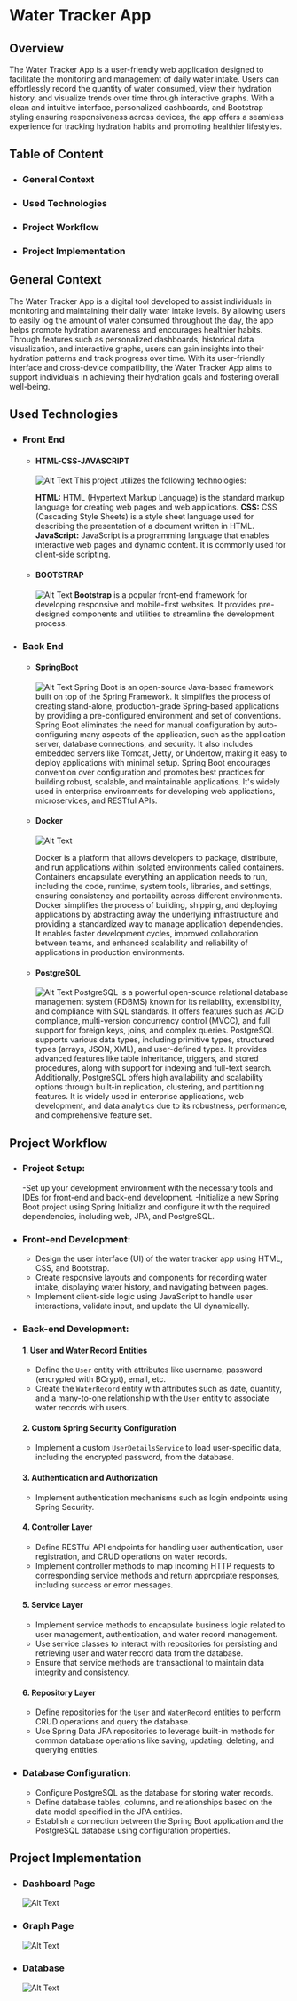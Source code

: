 # Water Tracker App

## Overview

The Water Tracker App is a user-friendly web application designed to facilitate the monitoring and management of daily water intake. Users can effortlessly record the quantity of water consumed, view their hydration history, and visualize trends over time through interactive graphs. With a clean and intuitive interface, personalized dashboards, and Bootstrap styling ensuring responsiveness across devices, the app offers a seamless experience for tracking hydration habits and promoting healthier lifestyles.

## Table of Content

- ### General Context
- ### Used Technologies
- ### Project Workflow
- ### Project Implementation

## General Context

The Water Tracker App is a digital tool developed to assist individuals in monitoring and maintaining their daily water intake levels. By allowing users to easily log the amount of water consumed throughout the day, the app helps promote hydration awareness and encourages healthier habits. Through features such as personalized dashboards, historical data visualization, and interactive graphs, users can gain insights into their hydration patterns and track progress over time. With its user-friendly interface and cross-device compatibility, the Water Tracker App aims to support individuals in achieving their hydration goals and fostering overall well-being.

## Used Technologies

- ### Front End
  - #### HTML-CSS-JAVASCRIPT
    ![Alt Text](https://github.com/salaaaheddine/WaterTrackerApp/blob/main/readmeimgs/HtmlCssJs.jpeg)
    This project utilizes the following technologies:

    **HTML:** HTML (Hypertext Markup Language) is the standard markup language for creating web pages and web applications.
    **CSS:** CSS (Cascading Style Sheets) is a style sheet language used for describing the presentation of a document written in HTML.
    **JavaScript:** JavaScript is a programming language that enables interactive web pages and dynamic content. It is commonly used for client-side scripting.
    
  - #### BOOTSTRAP
    ![Alt Text](https://github.com/salaaaheddine/WaterTrackerApp/blob/main/readmeimgs/bootstrap.jpg)
    **Bootstrap** is a popular front-end framework for developing responsive and mobile-first websites. It provides pre-designed components and utilities to streamline the development process.
    
- ### Back End
  - #### SpringBoot
    ![Alt Text](https://github.com/salaaaheddine/WaterTrackerApp/blob/main/readmeimgs/spring.jpg)
    Spring Boot is an open-source Java-based framework built on top of the Spring Framework. It simplifies the process of creating stand-alone, production-grade Spring-based applications by providing a pre-configured environment and set of conventions. Spring Boot eliminates the need for manual configuration by auto-configuring many aspects of the application, such as the application server, database connections, and security. It also includes embedded servers like Tomcat, Jetty, or Undertow, making it easy to deploy applications with minimal setup. Spring Boot encourages convention over configuration and promotes best practices for building robust, scalable, and maintainable applications. It's widely used in enterprise environments for developing web applications, microservices, and RESTful APIs.

  - #### Docker
    ![Alt Text](https://github.com/salaaaheddine/WaterTrackerApp/blob/main/readmeimgs/Docker.png)

    Docker is a platform that allows developers to package, distribute, and run applications within isolated environments called containers. Containers encapsulate everything an application needs to run, including the code, runtime, system tools, libraries, and settings, ensuring consistency and portability across different environments. Docker simplifies the process of building, shipping, and deploying applications by abstracting away the underlying infrastructure and providing a standardized way to manage application dependencies. It enables faster development cycles, improved collaboration between teams, and enhanced scalability and reliability of applications in production environments.

  - #### PostgreSQL
    ![Alt Text](https://github.com/salaaaheddine/WaterTrackerApp/blob/main/readmeimgs/postgres-logo.png)
    PostgreSQL is a powerful open-source relational database management system (RDBMS) known for its reliability, extensibility, and compliance with SQL standards. It offers features such as ACID compliance, multi-version concurrency control (MVCC), and full support for foreign keys, joins, and complex queries. PostgreSQL supports various data types, including primitive types, structured types (arrays, JSON, XML), and user-defined types. It provides advanced features like table inheritance, triggers, and stored procedures, along with support for indexing and full-text search. Additionally, PostgreSQL offers high availability and scalability options through built-in replication, clustering, and partitioning features. It is widely used in enterprise applications, web development, and data analytics due to its robustness, performance, and comprehensive feature set.

## Project Workflow
  - ### Project Setup:
    -Set up your development environment with the necessary tools and IDEs for front-end and back-end development.
    -Initialize a new Spring Boot project using Spring Initializr and configure it with the required dependencies, including web, JPA, and PostgreSQL.
  - ### Front-end Development:
    - Design the user interface (UI) of the water tracker app using HTML, CSS, and Bootstrap.
    - Create responsive layouts and components for recording water intake, displaying water history, and navigating between pages.
    - Implement client-side logic using JavaScript to handle user interactions, validate input, and update the UI dynamically.

  - ### Back-end Development:
    #### 1. User and Water Record Entities
    - Define the `User` entity with attributes like username, password (encrypted with BCrypt), email, etc.
    - Create the `WaterRecord` entity with attributes such as date, quantity, and a many-to-one relationship with the `User` entity to associate water records with users.

    #### 2. Custom Spring Security Configuration
    - Implement a custom `UserDetailsService` to load user-specific data, including the encrypted password, from the database.

    #### 3. Authentication and Authorization
    - Implement authentication mechanisms such as login endpoints using Spring Security.

    #### 4. Controller Layer
    - Define RESTful API endpoints for handling user authentication, user registration, and CRUD operations on water records.
    - Implement controller methods to map incoming HTTP requests to corresponding service methods and return appropriate responses, including success or error messages.

    #### 5. Service Layer
    - Implement service methods to encapsulate business logic related to user management, authentication, and water record management.
    - Use service classes to interact with repositories for persisting and retrieving user and water record data from the database.
    - Ensure that service methods are transactional to maintain data integrity and consistency.

    #### 6. Repository Layer
    - Define repositories for the `User` and `WaterRecord` entities to perform CRUD operations and query the database.
    - Use Spring Data JPA repositories to leverage built-in methods for common database operations like saving, updating, deleting, and querying entities.

  - ### Database Configuration:
    - Configure PostgreSQL as the database for storing water records.
    - Define database tables, columns, and relationships based on the data model specified in the JPA entities.
    - Establish a connection between the Spring Boot application and the PostgreSQL database using configuration properties.

## Project Implementation
  - ### Dashboard Page
    ![Alt Text](https://github.com/salaaaheddine/WaterTrackerApp/blob/main/readmeimgs/dashboard.png)
  - ### Graph Page
    ![Alt Text](https://github.com/salaaaheddine/WaterTrackerApp/blob/main/readmeimgs/graph.png)
  - ### Database
    ![Alt Text](https://github.com/salaaaheddine/WaterTrackerApp/blob/main/readmeimgs/database.png)


    


